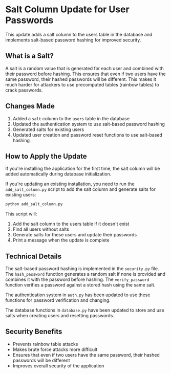 # Salt Column Update for User Passwords

This update adds a salt column to the users table in the database and implements salt-based password hashing for improved security.

## What is a Salt?

A salt is a random value that is generated for each user and combined with their password before hashing. This ensures that even if two users have the same password, their hashed passwords will be different. This makes it much harder for attackers to use precomputed tables (rainbow tables) to crack passwords.

## Changes Made

1. Added a `salt` column to the `users` table in the database
2. Updated the authentication system to use salt-based password hashing
3. Generated salts for existing users
4. Updated user creation and password reset functions to use salt-based hashing

## How to Apply the Update

If you're installing the application for the first time, the salt column will be added automatically during database initialization.

If you're updating an existing installation, you need to run the `add_salt_column.py` script to add the salt column and generate salts for existing users:

```bash
python add_salt_column.py
```

This script will:
1. Add the salt column to the users table if it doesn't exist
2. Find all users without salts
3. Generate salts for these users and update their passwords
4. Print a message when the update is complete

## Technical Details

The salt-based password hashing is implemented in the `security.py` file. The `hash_password` function generates a random salt if none is provided and combines it with the password before hashing. The `verify_password` function verifies a password against a stored hash using the same salt.

The authentication system in `auth.py` has been updated to use these functions for password verification and changing.

The database functions in `database.py` have been updated to store and use salts when creating users and resetting passwords.

## Security Benefits

- Prevents rainbow table attacks
- Makes brute force attacks more difficult
- Ensures that even if two users have the same password, their hashed passwords will be different
- Improves overall security of the application